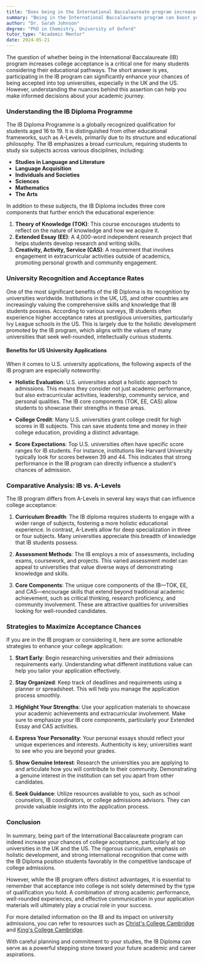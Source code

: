 ```yaml
---
title: "Does being in the International Baccalaureate program increase college acceptance?"
summary: "Being in the International Baccalaureate program can boost your chances of acceptance into top colleges, especially in the UK and US."
author: "Dr. Sarah Johnson"
degree: "PhD in Chemistry, University of Oxford"
tutor_type: "Academic Mentor"
date: 2024-05-21
---
```


The question of whether being in the International Baccalaureate (IB) program increases college acceptance is a critical one for many students considering their educational pathways. The short answer is yes, participating in the IB program can significantly enhance your chances of being accepted into top universities, especially in the UK and the US. However, understanding the nuances behind this assertion can help you make informed decisions about your academic journey.

### Understanding the IB Diploma Programme

The IB Diploma Programme is a globally recognized qualification for students aged 16 to 19. It is distinguished from other educational frameworks, such as A-Levels, primarily due to its structure and educational philosophy. The IB emphasizes a broad curriculum, requiring students to study six subjects across various disciplines, including:

- **Studies in Language and Literature**
- **Language Acquisition**
- **Individuals and Societies**
- **Sciences**
- **Mathematics**
- **The Arts**

In addition to these subjects, the IB Diploma includes three core components that further enrich the educational experience:

1. **Theory of Knowledge (TOK)**: This course encourages students to reflect on the nature of knowledge and how we acquire it.
2. **Extended Essay (EE)**: A 4,000-word independent research project that helps students develop research and writing skills.
3. **Creativity, Activity, Service (CAS)**: A requirement that involves engagement in extracurricular activities outside of academics, promoting personal growth and community engagement.

### University Recognition and Acceptance Rates

One of the most significant benefits of the IB Diploma is its recognition by universities worldwide. Institutions in the UK, US, and other countries are increasingly valuing the comprehensive skills and knowledge that IB students possess. According to various surveys, IB students often experience higher acceptance rates at prestigious universities, particularly Ivy League schools in the US. This is largely due to the holistic development promoted by the IB program, which aligns with the values of many universities that seek well-rounded, intellectually curious students.

#### Benefits for US University Applications

When it comes to U.S. university applications, the following aspects of the IB program are especially noteworthy:

- **Holistic Evaluation**: U.S. universities adopt a holistic approach to admissions. This means they consider not just academic performance, but also extracurricular activities, leadership, community service, and personal qualities. The IB core components (TOK, EE, CAS) allow students to showcase their strengths in these areas.
  
- **College Credit**: Many U.S. universities grant college credit for high scores in IB subjects. This can save students time and money in their college education, providing a distinct advantage.

- **Score Expectations**: Top U.S. universities often have specific score ranges for IB students. For instance, institutions like Harvard University typically look for scores between 39 and 44. This indicates that strong performance in the IB program can directly influence a student's chances of admission.

### Comparative Analysis: IB vs. A-Levels

The IB program differs from A-Levels in several key ways that can influence college acceptance:

1. **Curriculum Breadth**: The IB diploma requires students to engage with a wider range of subjects, fostering a more holistic educational experience. In contrast, A-Levels allow for deep specialization in three or four subjects. Many universities appreciate this breadth of knowledge that IB students possess.

2. **Assessment Methods**: The IB employs a mix of assessments, including exams, coursework, and projects. This varied assessment model can appeal to universities that value diverse ways of demonstrating knowledge and skills.

3. **Core Components**: The unique core components of the IB—TOK, EE, and CAS—encourage skills that extend beyond traditional academic achievement, such as critical thinking, research proficiency, and community involvement. These are attractive qualities for universities looking for well-rounded candidates.

### Strategies to Maximize Acceptance Chances

If you are in the IB program or considering it, here are some actionable strategies to enhance your college application:

1. **Start Early**: Begin researching universities and their admissions requirements early. Understanding what different institutions value can help you tailor your application effectively.

2. **Stay Organized**: Keep track of deadlines and requirements using a planner or spreadsheet. This will help you manage the application process smoothly.

3. **Highlight Your Strengths**: Use your application materials to showcase your academic achievements and extracurricular involvement. Make sure to emphasize your IB core components, particularly your Extended Essay and CAS activities.

4. **Express Your Personality**: Your personal essays should reflect your unique experiences and interests. Authenticity is key; universities want to see who you are beyond your grades.

5. **Show Genuine Interest**: Research the universities you are applying to and articulate how you will contribute to their community. Demonstrating a genuine interest in the institution can set you apart from other candidates.

6. **Seek Guidance**: Utilize resources available to you, such as school counselors, IB coordinators, or college admissions advisors. They can provide valuable insights into the application process.

### Conclusion

In summary, being part of the International Baccalaureate program can indeed increase your chances of college acceptance, particularly at top universities in the UK and the US. The rigorous curriculum, emphasis on holistic development, and strong international recognition that come with the IB Diploma position students favorably in the competitive landscape of college admissions.

However, while the IB program offers distinct advantages, it is essential to remember that acceptance into college is not solely determined by the type of qualification you hold. A combination of strong academic performance, well-rounded experiences, and effective communication in your application materials will ultimately play a crucial role in your success. 

For more detailed information on the IB and its impact on university admissions, you can refer to resources such as [Christ's College Cambridge](https://www.christs.cam.ac.uk/admissions/undergraduate-admissions/international-students-eu-and-non-eu/international-entrance-1/ib) and [King's College Cambridge](https://www.kings.cam.ac.uk/study/undergraduate/applying-to-kings/entrance-requirements/taking-the-international-baccalaureate). 

With careful planning and commitment to your studies, the IB Diploma can serve as a powerful stepping stone toward your future academic and career aspirations.
    